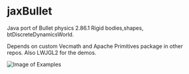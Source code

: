 # jaxBullet
Java port of Bullet physics 2.86.1
Rigid bodies,shapes, btDiscreteDynamicsWorld.

Depends on custom Vecmath and Apache Primitives package in other repos. Also LWJGL2 for the demos.

![Image of Examples](https://github.com/gregeryb/bullet4java/blob/master/bullet4java.png?raw=true)
